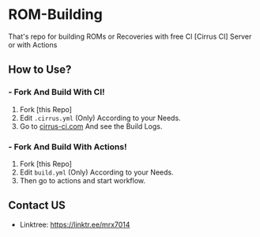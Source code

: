 # ROM-Building
That's repo for building ROMs or Recoveries with free CI [Cirrus CI] Server or with Actions

## How to Use?

### - Fork And Build With CI!
1. Fork [this Repo]
2. Edit ```.cirrus.yml``` (Only) According to your Needs.
3. Go to [cirrus-ci.com](https://cirrus-ci.com) And see the Build Logs. 

### - Fork And Build With Actions!
1. Fork [this Repo]
2. Edit ```build.yml``` (Only) According to your Needs.
3. Then go to actions and start workflow.

## Contact US 

- Linktree: https://linktr.ee/mrx7014
 
